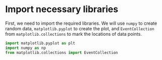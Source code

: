 # Import necessary libraries

First, we need to import the required libraries. We will use `numpy` to create random data, `matplotlib.pyplot` to create the plot, and `EventCollection` from `matplotlib.collections` to mark the locations of data points.

```python
import matplotlib.pyplot as plt
import numpy as np
from matplotlib.collections import EventCollection
```
